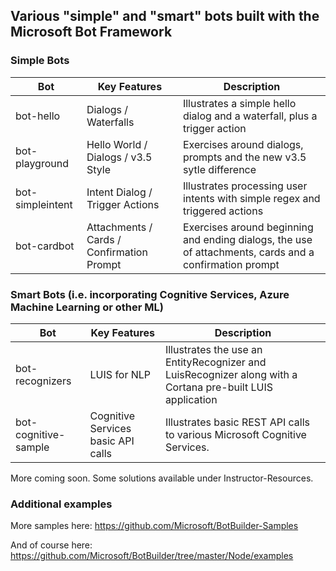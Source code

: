 ## Various "simple" and "smart" bots built with the Microsoft Bot Framework

### Simple Bots

| Bot  | Key Features  | Description  |
|---|---|---|
| bot-hello  | Dialogs / Waterfalls | Illustrates a simple hello dialog and a waterfall, plus a trigger action  |
| bot-playground  | Hello World / Dialogs / v3.5 Style | Exercises around dialogs, prompts and the new v3.5 sytle difference  |
| bot-simpleintent  | Intent Dialog / Trigger Actions | Illustrates processing user intents with simple regex and triggered actions  |
| bot-cardbot  | Attachments / Cards / Confirmation Prompt | Exercises around beginning and ending dialogs, the use of attachments, cards and a confirmation prompt  |

### Smart Bots (i.e. incorporating Cognitive Services, Azure Machine Learning or other ML)

| Bot  | Key Features  | Description  |
|---|---|---|
| bot-recognizers  | LUIS for NLP | Illustrates the use an EntityRecognizer and LuisRecognizer along with a Cortana pre-built LUIS application  |
| bot-cognitive-sample  | Cognitive Services basic API calls  | Illustrates basic REST API calls to various Microsoft Cognitive Services.  |

More coming soon.  Some solutions available under Instructor-Resources.

### Additional examples

More samples here:  https://github.com/Microsoft/BotBuilder-Samples

And of course here:  https://github.com/Microsoft/BotBuilder/tree/master/Node/examples




